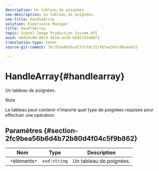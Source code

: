```yaml
---
description: Un tableau de poignées.
seo-description: Un tableau de poignées.
seo-title: HandleArray
solution: Experience Manager
title: HandleArray
topic: Scene7 Image Production System API
uuid: e6d24c00-80c4-441d-ae2b-bbd2725dd073
translation-type: tm+mt
source-git-commit: 7bc7b3a86fbcdc57cfdc31745fae3afc06e44b15

---
```



# HandleArray{#handlearray}

Un tableau de poignées.

>[!NOTE]
>
>Le tableau peut contenir n’importe quel type de poignées requises pour effectuer une opération.

## Paramètres {#section-2fc9bea56b6d4b72b80d4f04c5f9b862}

| Nom | Type | Description |
|---|---|---|
| ` *`éléments`*` | `xsd:string` | Un tableau de poignées. |

